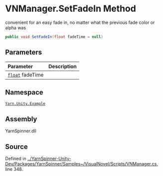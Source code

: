 <!-- This file was generated by a tool. Do not edit this file by hand. -->

# VNManager.SetFadeIn Method
convenient for an easy fade in, no matter what the
previous fade color or alpha was

```csharp
public void SetFadeIn(float fadeTime = null)
```

## Parameters
|Parameter|Description|
|:---|:---|
|[`float`](https://docs.microsoft.com/dotnet/api/System.Single) fadeTime||


## Namespace
[`Yarn.Unity.Example`](/api/csharp/yarn.unity.example/README.md)

## Assembly
YarnSpinner.dll

## Source
Defined in [../YarnSpinner-Unity-Dev/Packages/YarnSpinner/Samples~/VisualNovel/Scripts/VNManager.cs](https://github.com/YarnSpinnerTool/YarnSpinner-Unity//blob/develop/Samples~/VisualNovel/Scripts/VNManager.cs#L348), line 348.
